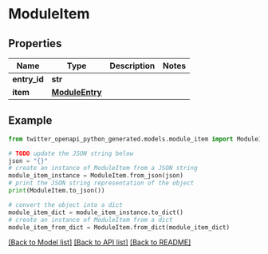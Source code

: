 # ModuleItem


## Properties

Name | Type | Description | Notes
------------ | ------------- | ------------- | -------------
**entry_id** | **str** |  | 
**item** | [**ModuleEntry**](ModuleEntry.md) |  | 

## Example

```python
from twitter_openapi_python_generated.models.module_item import ModuleItem

# TODO update the JSON string below
json = "{}"
# create an instance of ModuleItem from a JSON string
module_item_instance = ModuleItem.from_json(json)
# print the JSON string representation of the object
print(ModuleItem.to_json())

# convert the object into a dict
module_item_dict = module_item_instance.to_dict()
# create an instance of ModuleItem from a dict
module_item_from_dict = ModuleItem.from_dict(module_item_dict)
```
[[Back to Model list]](../README.md#documentation-for-models) [[Back to API list]](../README.md#documentation-for-api-endpoints) [[Back to README]](../README.md)


